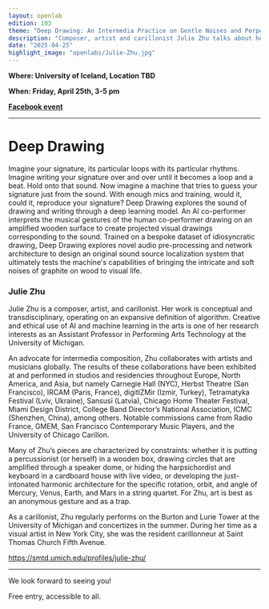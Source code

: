 ```yaml
---
layout: openlab
edition: 103
theme: "Deep Drawing: An Intermedia Practice on Gentle Noises and Perpetual Gestures"
description: "Composer, artist and carillonist Julie Zhu talks about her work."
date: "2025-04-25"
highlight_image: "openlabs/Julie-Zhu.jpg"
---
```


<script>
    import CaptionedImage from "../../components/Images/CaptionedImage.svelte"
</script>

<CaptionedImage
src="openlabs/Julie-Zhu.jpg"
alt="Black and white photo of composer Julie Zhu performing inside of a wooden box."
caption=""/>

<!-- **Where: [University of Iceland, Veröld](https://maps.app.goo.gl/v5ruRSrcQEeiApak6) room VHV-103** -->
**Where: University of Iceland, Location TBD**

**When: Friday, April 25th, 3-5 pm**

**[Facebook event](https://www.facebook.com/events/1387934245781973)**

****

# Deep Drawing

Imagine your signature, its particular loops with its particular rhythms. Imagine writing your signature over and over until it becomes a loop and a beat. Hold onto that sound. Now imagine a machine that tries to guess your signature just from the sound. With enough mics and training, would it, could it, reproduce your signature? Deep Drawing explores the sound of drawing and writing through a deep learning model. An AI co-performer interprets the musical gestures of the human co-performer drawing on an amplified wooden surface to create projected visual drawings corresponding to the sound. Trained on a bespoke dataset of idiosyncratic drawing, Deep Drawing explores novel audio pre-processing and network architecture to design an original sound source localization system that ultimately tests the machine's capabilities of bringing the intricate and soft noises of graphite on wood to visual life.

### Julie Zhu

Julie Zhu is a composer, artist, and carillonist. Her work is conceptual and transdisciplinary, operating on an expansive definition of algorithm. Creative and ethical use of AI and machine learning in the arts is one of her research interests as an Assistant Professor in Performing Arts Technology at the University of Michigan.

An advocate for intermedia composition, Zhu collaborates with artists and musicians globally. The results of these collaborations have been exhibited at and performed in studios and residencies throughout Europe, North America, and Asia, but namely Carnegie Hall (NYC), Herbst Theatre (San Francisco), IRCAM (Paris, France), digitIZMir (Izmir, Turkey), Tetramatyka Festival (Lviv, Ukraine), Sansusī (Latvia), Chicago Home Theater Festival, Miami Design District, College Band Director’s National Association, ICMC (Shenzhen, China), among others. Notable commissions came from Radio France, GMEM, San Francisco Contemporary Music Players, and the University of Chicago Carillon.

Many of Zhu’s pieces are characterized by constraints: whether it is putting a percussionist (or herself) in a wooden box, drawing circles that are amplified through a speaker dome, or hiding the harpsichordist and keyboard in a cardboard house with live video, or developing the just-intonated harmonic architecture for the specific rotation, orbit, and angle of Mercury, Venus, Earth, and Mars in a string quartet. For Zhu, art is best as an anonymous gesture and as a trap.

As a carillonist, Zhu regularly performs on the Burton and Lurie Tower at the University of Michigan and concertizes in the summer. During her time as a visual artist in New York City, she was the resident carillonneur at Saint Thomas Church Fifth Avenue.

https://smtd.umich.edu/profiles/julie-zhu/

---

We look forward to seeing you!

Free entry, accessible to all.
